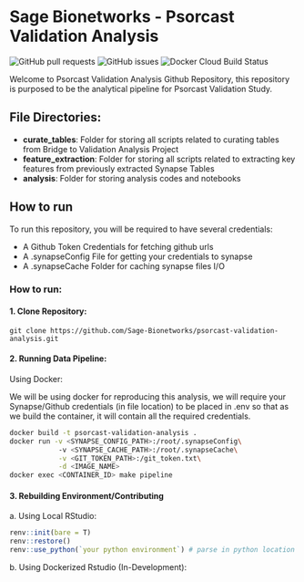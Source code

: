 # Sage Bionetworks - Psorcast Validation Analysis
<img alt="GitHub pull requests" src="https://img.shields.io/github/issues-pr/Sage-Bionetworks/psorcast-validation-analysis">  <img alt="GitHub issues" src="https://img.shields.io/github/issues/Sage-Bionetworks/psorcast-validation-analysis">  <img alt="Docker Cloud Build Status" src="https://img.shields.io/docker/cloud/build/arytontediarjo/psorcast-validation-analysis">

Welcome to Psorcast Validation Analysis Github Repository, this repository is purposed to be the analytical pipeline for Psorcast Validation Study.

## File Directories:
- <b>curate_tables</b>: Folder for storing all scripts related to curating tables from Bridge to Validation Analysis Project
- <b>feature_extraction</b>: Folder for storing all scripts related to extracting key features from previously extracted Synapse Tables
- <b>analysis</b>: Folder for storing analysis codes and notebooks

## How to run
To run this repository, you will be required to have several credentials:
- A Github Token Credentials for fetching github urls
- A .synapseConfig File for getting your credentials to synapse
- A .synapseCache Folder for caching synapse files I/O

### How to run:

#### 1. Clone Repository:
```git
git clone https://github.com/Sage-Bionetworks/psorcast-validation-analysis.git
```

#### 2. Running Data Pipeline:

Using Docker:

We will be using docker for reproducing this analysis, we will require your Synapse/Github credentials (in file location) to be placed in .env so that as we build the container, it will contain all the required credentials.

```zsh
docker build -t psorcast-validation-analysis .
docker run -v <SYNAPSE_CONFIG_PATH>:/root/.synapseConfig\ 
            -v <SYNAPSE_CACHE_PATH>:/root/.synapseCache\
            -v <GIT_TOKEN_PATH>:/git_token.txt\
            -d <IMAGE_NAME>
docker exec <CONTAINER_ID> make pipeline
```

#### 3. Rebuilding Environment/Contributing

a. Using Local RStudio:
```R
renv::init(bare = T)
renv::restore()
renv::use_python(`your python environment`) # parse in python location with installed packages from requirements.txt
```

b. Using Dockerized Rstudio (In-Development):
